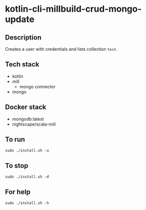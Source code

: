 # kotlin-cli-millbuild-crud-mongo-update

## Description
Creates a user with credentials
and lists collection `test`.

## Tech stack
- kotlin
- mill
  - mongo connector
- mongo

## Docker stack
- mongodb:latest
- nightscape/scala-mill

## To run
`sudo ./install.sh -u`

## To stop
`sudo ./install.sh -d`

## For help
`sudo ./install.sh -h`
